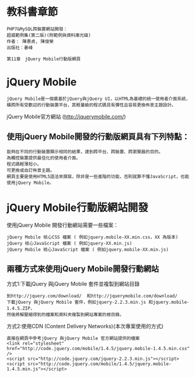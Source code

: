 # 教科書章節

```
PHP7&MySQL跨裝置網站開發：
超威範例集(第二版)(附範例與資料庫光碟)
作者： 陳惠貞, 陳俊榮  
出版社：碁峰  

第11章　jQuery Mobile行動版網頁
```
# jQuery Mobile

```
jQuery Mobile是一個奠基於jQuery與jQuery UI，以HTML為基礎的統一使用者介面系統，
橫跨所有受歡迎的行動裝置平台，其輕量級的程式碼具有彈性且容易更換佈景主題設計。
```
jQuery Mobile官方網站 (http://jquerymobile.com/) 

## 使用jQuery Mobile開發的行動版網頁具有下列特點：
```
能夠在不同的行動裝置顯示相同的結果，達到跨平台、跨裝置、跨瀏覽器的目的。
為觸控裝置提供最佳化的使用者介面。
程式碼輕薄短小。
可更換或自訂佈景主題。
網頁主要是使用HTML5語法來撰寫，除非是一些進階的功能，否則就算不懂JavaScript，也能使用jQuery Mobile。
```
# jQuery Mobile行動版網站開發

使用jQuery Mobile 開發行動網站需要一些檔案：
```
jQuery Mobile 核心CSS 檔案 ( 例如jquery.mobile-XX.min.css，XX 為版本)
jQuery 核心JavaScript 檔案 ( 例如jquery-XX.min.js)
jQuery Mobile 核心JavaScript 檔案 ( 例如jquery.mobile-XX.min.js)
```
## 兩種方式來使用jQuery Mobile開發行動網站

方式1:下載jQuery 與jQuery Mobile 套件並複製到網站目錄
```
到http://jquery.com/download/  和http://jquerymobile.com/download/ 
下載jQuery 與jQuery Mobile 套件，例如jquery-2.2.3.min.js 和jquery.mobile-1.4.5.ZIP，
然後將解壓縮得到的檔案和資料夾複製到網站專案的根目錄。
```

方式2:使用CDN (Content Delivery Networks){本次專案使用的方式}
```
直接在網頁中參考jQuery 與jQuery Mobile 官方網站提供的檔案
<link rel="stylesheet" href="http://code.jquery.com/mobile/1.4.5/jquery.mobile-1.4.5.min.css" />
<script src="http://code.jquery.com/jquery-2.2.3.min.js"></script>
<script src="http://code.jquery.com/mobile/1.4.5/jquery.mobile-1.4.5.min.js"></script>

```

